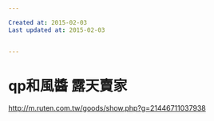```yaml
---

Created at: 2015-02-03
Last updated at: 2015-02-03


---
```


# qp和風醬 露天賣家


http://m.ruten.com.tw/goods/show.php?g=21446711037938

